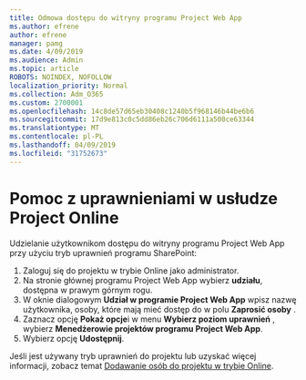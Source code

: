 ```yaml
---
title: Odmowa dostępu do witryny programu Project Web App
ms.author: efrene
author: efrene
manager: pamg
ms.date: 4/09/2019
ms.audience: Admin
ms.topic: article
ROBOTS: NOINDEX, NOFOLLOW
localization_priority: Normal
ms.collection: Adm_O365
ms.custom: 2700001
ms.openlocfilehash: 14c8de57d65eb30408c1240b5f968146b44be6b6
ms.sourcegitcommit: 17d9e813c0c5dd86eb26c706d6111a500ce63344
ms.translationtype: MT
ms.contentlocale: pl-PL
ms.lasthandoff: 04/09/2019
ms.locfileid: "31752673"
---
```

# <a name="help-with-permissions-in-project-online"></a>Pomoc z uprawnieniami w usłudze Project Online

Udzielanie użytkownikom dostępu do witryny programu Project Web App przy użyciu tryb uprawnień programu SharePoint:

1. Zaloguj się do projektu w trybie Online jako administrator.
2. Na stronie głównej programu Project Web App wybierz **udziału**, dostępna w prawym górnym rogu.
3. W oknie dialogowym **Udział w programie Project Web App** wpisz nazwę użytkownika, osoby, które mają mieć dostęp do w polu **Zaprosić osoby** .
4. Zaznacz opcję **Pokaż opcje**i w menu **Wybierz poziom uprawnień** , wybierz **Menedżerowie projektów programu Project Web App**.
5. Wybierz opcję **Udostępnij**.

Jeśli jest używany tryb uprawnień do projektu lub uzyskać więcej informacji, zobacz temat [Dodawanie osób do projektu w trybie Online](https://docs.microsoft.com/projectonline/step-2-add-people-to-project-online).


  

